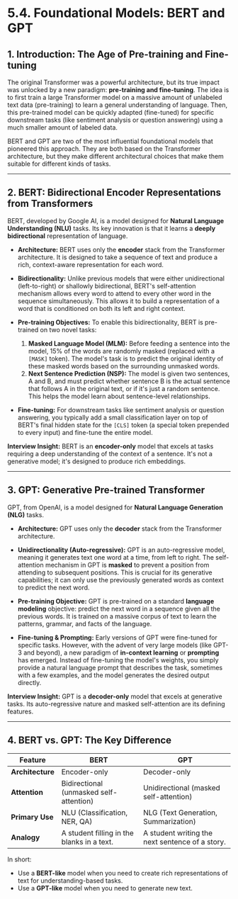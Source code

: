 # 5.4. Foundational Models: BERT and GPT

## 1. Introduction: The Age of Pre-training and Fine-tuning

The original Transformer was a powerful architecture, but its true impact was unlocked by a new paradigm: **pre-training and fine-tuning**. The idea is to first train a large Transformer model on a massive amount of unlabeled text data (pre-training) to learn a general understanding of language. Then, this pre-trained model can be quickly adapted (fine-tuned) for specific downstream tasks (like sentiment analysis or question answering) using a much smaller amount of labeled data.

BERT and GPT are two of the most influential foundational models that pioneered this approach. They are both based on the Transformer architecture, but they make different architectural choices that make them suitable for different kinds of tasks.

---

## 2. BERT: Bidirectional Encoder Representations from Transformers

BERT, developed by Google AI, is a model designed for **Natural Language Understanding (NLU)** tasks. Its key innovation is that it learns a **deeply bidirectional** representation of language.

*   **Architecture:** BERT uses only the **encoder** stack from the Transformer architecture. It is designed to take a sequence of text and produce a rich, context-aware representation for each word.

*   **Bidirectionality:** Unlike previous models that were either unidirectional (left-to-right) or shallowly bidirectional, BERT's self-attention mechanism allows every word to attend to every other word in the sequence simultaneously. This allows it to build a representation of a word that is conditioned on both its left and right context.

*   **Pre-training Objectives:** To enable this bidirectionality, BERT is pre-trained on two novel tasks:
    1.  **Masked Language Model (MLM):** Before feeding a sentence into the model, 15% of the words are randomly masked (replaced with a `[MASK]` token). The model's task is to predict the original identity of these masked words based on the surrounding unmasked words.
    2.  **Next Sentence Prediction (NSP):** The model is given two sentences, A and B, and must predict whether sentence B is the actual sentence that follows A in the original text, or if it's just a random sentence. This helps the model learn about sentence-level relationships.

*   **Fine-tuning:** For downstream tasks like sentiment analysis or question answering, you typically add a small classification layer on top of BERT's final hidden state for the `[CLS]` token (a special token prepended to every input) and fine-tune the entire model.

**Interview Insight:** BERT is an **encoder-only** model that excels at tasks requiring a deep understanding of the context of a sentence. It's not a generative model; it's designed to produce rich embeddings.

---

## 3. GPT: Generative Pre-trained Transformer

GPT, from OpenAI, is a model designed for **Natural Language Generation (NLG)** tasks.

*   **Architecture:** GPT uses only the **decoder** stack from the Transformer architecture.

*   **Unidirectionality (Auto-regressive):** GPT is an auto-regressive model, meaning it generates text one word at a time, from left to right. The self-attention mechanism in GPT is **masked** to prevent a position from attending to subsequent positions. This is crucial for its generative capabilities; it can only use the previously generated words as context to predict the next word.

*   **Pre-training Objective:** GPT is pre-trained on a standard **language modeling** objective: predict the next word in a sequence given all the previous words. It is trained on a massive corpus of text to learn the patterns, grammar, and facts of the language.

*   **Fine-tuning & Prompting:** Early versions of GPT were fine-tuned for specific tasks. However, with the advent of very large models (like GPT-3 and beyond), a new paradigm of **in-context learning** or **prompting** has emerged. Instead of fine-tuning the model's weights, you simply provide a natural language prompt that describes the task, sometimes with a few examples, and the model generates the desired output directly.

**Interview Insight:** GPT is a **decoder-only** model that excels at generative tasks. Its auto-regressive nature and masked self-attention are its defining features.

---

## 4. BERT vs. GPT: The Key Difference

| Feature        | BERT                                       | GPT                                        |
|----------------|--------------------------------------------|--------------------------------------------|
| **Architecture** | Encoder-only                               | Decoder-only                               |
| **Attention**  | Bidirectional (unmasked self-attention)    | Unidirectional (masked self-attention)     |
| **Primary Use**  | NLU (Classification, NER, QA)              | NLG (Text Generation, Summarization)       |
| **Analogy**      | A student filling in the blanks in a text. | A student writing the next sentence of a story. |

In short:
*   Use a **BERT-like** model when you need to create rich representations of text for understanding-based tasks.
*   Use a **GPT-like** model when you need to generate new text.